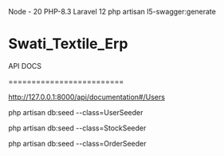Node - 20
PHP-8.3
Laravel 12
php artisan l5-swagger:generate
# Swati_Textile_Erp


API DOCS

========================= 

http://127.0.0.1:8000/api/documentation#/Users


php artisan db:seed --class=UserSeeder

php artisan db:seed --class=StockSeeder

php artisan db:seed --class=OrderSeeder

